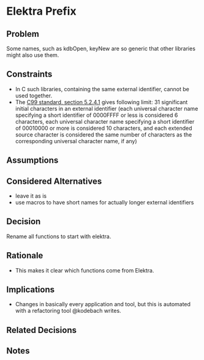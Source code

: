 # Elektra Prefix

## Problem

Some names, such as kdbOpen, keyNew are so generic that other libraries might also use them.

## Constraints

- In C such libraries, containing the same external identifier, cannot be used together.
- The [C99 standard, section 5.2.4.1](http://www.open-std.org/jtc1/sc22/wg14/) gives following limit:
  31 significant initial characters in an external identifier (each universal character name specifying a short identifier of 0000FFFF or less is considered 6 characters, each universal character name specifying a short identifier of 00010000 or more is considered 10 characters, and each extended source character is considered the same number of characters as the corresponding universal character name, if any)

## Assumptions

## Considered Alternatives

- leave it as is
- use macros to have short names for actually longer external identifiers

## Decision

Rename all functions to start with elektra.

## Rationale

- This makes it clear which functions come from Elektra.

## Implications

- Changes in basically every application and tool, but this is automated
  with a refactoring tool @kodebach writes.

## Related Decisions

## Notes
